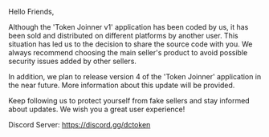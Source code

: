Hello Friends,

Although the 'Token Joinner v1' application has been coded by us, it has been sold and distributed on different platforms by another user. This situation has led us to the decision to share the source code with you. We always recommend choosing the main seller's product to avoid possible security issues added by other sellers.

In addition, we plan to release version 4 of the 'Token Joinner' application in the near future. More information about this update will be provided.

Keep following us to protect yourself from fake sellers and stay informed about updates. We wish you a great user experience!

Discord Server: https://discord.gg/dctoken
